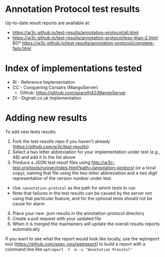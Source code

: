 Annotation Protocol test results
================================

Up-to-date result reports are available at:

* https://w3c.github.io/test-results/annotation-protocol/all.html
* https://w3c.github.io/test-results/annotation-protocol/less-than-2.html
BO* https://w3c.github.io/test-results/annotation-protocol/complete-fails.html

Index of implementations tested
===============================

* RI - Reference Implementation
* CC - Conquering Corsairs (MangoServer)
  * Github:  https://github.com/azaroth42/MangoServer
* DI - Digirati.co.uk Implementation 

Adding new results
==================

To add new tests results:

1. Fork the test-results repo if you haven't already (https://github.com/w3c/test-results)
2. Select a two letter abbreviation for your implementation under test (e.g., AB) and add it to the list above
2. Produce a JSON test result files using http://w3c-test.org/tools/runner/index.html?path=/annotation-protocol (or a local copy); naming that file using the two letter abbreviation and a two digit representation of the version number under test.
  * Use `/annotation-protocol` as the path for which tests to run.
  * Note that failures in the test results can be caused by the server not using that particular feature, and for the optional tests should not be cause for alarm.
4. Place your new .json results in the annotation-protocol directory
5. Create a pull request with your updated file
6. When it is merged the maintainers will update the overall results reports automatically

If you want to see what the report would look like locally, use the wptreport tool (https://github.com/spec-ops/wptreport) to build a 
report with a command line like `wptreport -f -m -s "Annotation Procotol"`

